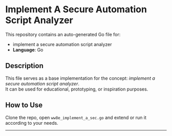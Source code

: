 # Implement A Secure Automation Script Analyzer

This repository contains an auto-generated Go file for:

- implement a secure automation script analyzer
- **Language**: Go

## Description

This file serves as a base implementation for the concept: *implement a secure automation script analyzer*.  
It can be used for educational, prototyping, or inspiration purposes.

## How to Use

Clone the repo, open `ww8e_implement_a_sec.go` and extend or run it according to your needs.

---


